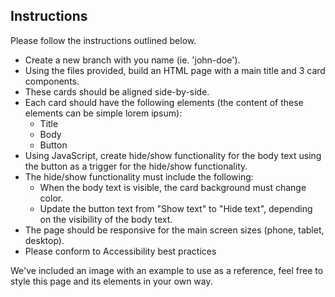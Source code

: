 ## Instructions
Please follow the instructions outlined below.

- Create a new branch with you name (ie. 'john-doe').
- Using the files provided, build an HTML page with a main title and 3 card components.
- These cards should be aligned side-by-side.
- Each card should have the following elements (the content of these elements can be simple lorem ipsum):
  - Title
  - Body
  - Button
- Using JavaScript, create hide/show functionality for the body text using the button as a trigger for the hide/show functionality.
- The hide/show functionality must include the following:
  - When the body text is visible, the card background must change color.
  - Update the button text from "Show text" to "Hide text", depending on the visibility of the body text.
- The page should be responsive for the main screen sizes (phone, tablet, desktop).
- Please conform to Accessibility best practices

We've included an image with an example to use as a reference, feel free to style this page and its elements in your own way.